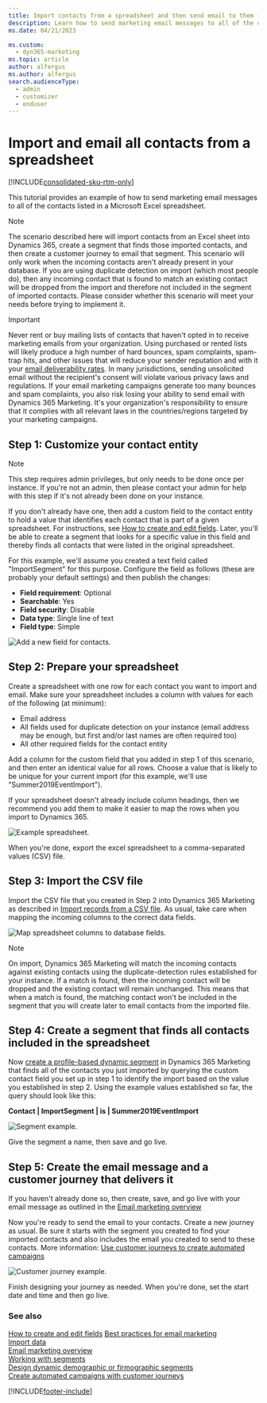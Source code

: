 ```yaml
---
title: Import contacts from a spreadsheet and then send email to them (Dynamics 365 Marketing)
description: Learn how to send marketing email messages to all of the contacts listed in a Microsoft Excel spreadsheet using Dynamics 365 Marketing.
ms.date: 04/21/2023

ms.custom: 
  - dyn365-marketing
ms.topic: article
author: alfergus
ms.author: alfergus
search.audienceType: 
  - admin
  - customizer
  - enduser
---
```


# Import and email all contacts from a spreadsheet

[!INCLUDE[consolidated-sku-rtm-only](../includes/consolidated-sku-rtm-only.md)]

This tutorial provides an example of how to send marketing email messages to all of the contacts listed in a Microsoft Excel spreadsheet.

> [!NOTE]
> The scenario described here will import contacts from an Excel sheet into Dynamics 365, create a segment that finds those imported contacts, and then create a customer journey to email that segment. This scenario will only work when the incoming contacts aren't already present in your database. If you are using duplicate detection on import (which most people do), then any incoming contact that is found to match an existing contact will be dropped from the import and therefore not included in the segment of imported contacts. Please consider whether this scenario will meet your needs before trying to implement it.

> [!IMPORTANT]
> Never rent or buy mailing lists of contacts that haven't opted in to receive marketing emails from your organization. Using purchased or rented lists will likely produce a high number of hard bounces, spam complaints, spam-trap hits, and other issues that will reduce your sender reputation and with it your [email deliverability rates](get-ready-email-marketing.md). In many jurisdictions, sending unsolicited email without the recipient's consent will violate various privacy laws and regulations. If your email marketing campaigns generate too many bounces and spam complaints, you also risk losing your ability to send email with Dynamics 365 Marketing. It's your organization's responsibility to ensure that it complies with all relevant laws in the countries/regions targeted by your marketing campaigns.

## Step 1: Customize your contact entity


> [!NOTE]
> This step requires admin privileges, but only needs to be done once per instance. If you're not an admin, then please contact your admin for help with this step if it's not already been done on your instance.

If you don't already have one, then add a custom field to the contact entity to hold a value that identifies each contact that is part of a given spreadsheet. For instructions, see [How to create and edit fields](/powerapps/maker/common-data-service/create-edit-fields). Later, you'll be able to create a segment that looks for a specific value in this field and thereby finds all contacts that were listed in the original spreadsheet.

For this example, we'll assume you created a text field called "ImportSegment" for this purpose. Configure the field as follows (these are probably your default settings) and then publish the changes:

- **Field requirement**: Optional
- **Searchable**: Yes
- **Field security**: Disable
- **Data type**: Single line of text
- **Field type**: Simple

![Add a new field for contacts.](media/excel-email-custom-field.png "Add a new field for contacts")

## Step 2: Prepare your spreadsheet

Create a spreadsheet with one row for each contact you want to import and email. Make sure your spreadsheet includes a column with values for each of the following (at minimum):

- Email address
- All fields used for duplicate detection on your instance (email address may be enough, but first and/or last names are often required too)
- All other required fields for the contact entity

Add a column for the custom field that you added in step 1 of this scenario, and then enter an identical value for all rows. Choose a value that is likely to be unique for your current import (for this example, we'll use "Summer2019EventImport").

If your spreadsheet doesn't already include column headings, then we recommend you add them to make it easier to map the rows when you import to Dynamics 365.

![Example spreadsheet.](media/excel-email-spreadsheet.png "Example spreadsheet")

When you're done, export the excel spreadsheet to a comma-separated values (CSV) file.

## Step 3: Import the CSV file

Import the CSV file that you created in Step 2 into Dynamics 365 Marketing as described in [Import records from a CSV file](import-data.md#import-records-from-a-csv-file). As usual, take care when mapping the incoming columns to the correct data fields.

![Map spreadsheet columns to database fields.](media/excel-email-import.png "Map spreadsheet columns to database fields")

> [!NOTE]
> On import, Dynamics 365 Marketing will match the incoming contacts against existing contacts using the duplicate-detection rules established for your instance. If a match is found, then the incoming contact will be dropped and the existing contact will remain unchanged. This means that when a match is found, the matching contact won't be included in the segment that you will create later to email contacts from the imported file.

## Step 4: Create a segment that finds all contacts included in the spreadsheet

Now [create a profile-based dynamic segment](segmentation-lists-subscriptions.md) in Dynamics 365 Marketing that finds all of the contacts you just imported by querying the custom contact field you set up in step 1 to identify the import based on the value you established in step 2. Using the example values established so far, the query should look like this:

**Contact | ImportSegment | is | Summer2019EventImport**

![Segment example.](media/excel-email-segment.png "Segment example")

Give the segment a name, then save and go live.

## Step 5: Create the email message and a customer journey that delivers it

If  you haven't already done so, then create, save, and go live with your email message as outlined in the [Email marketing overview](prepare-marketing-emails.md)

Now you're ready to send the email to your contacts. Create a new journey as usual. Be sure it starts with the segment you created to find your imported contacts and also includes the email you created to send to these contacts. More information: [Use customer journeys to create automated campaigns](customer-journeys-create-automated-campaigns.md)

![Customer journey example.](media/excel-email-journey.png "Customer journey example")

Finish designing your journey as needed. When you're done, set the start date and time and then go live.

### See also

[How to create and edit fields](/powerapps/maker/common-data-service/create-edit-fields)
[Best practices for email marketing](get-ready-email-marketing.md)  
[Import data](import-data.md)  
[Email marketing overview](prepare-marketing-emails.md)  
[Working with segments](segmentation-lists-subscriptions.md)  
[Design dynamic demographic or firmographic segments](segments-profile.md)  
[Create automated campaigns with customer journeys](customer-journeys-create-automated-campaigns.md)


[!INCLUDE[footer-include](../includes/footer-banner.md)]
